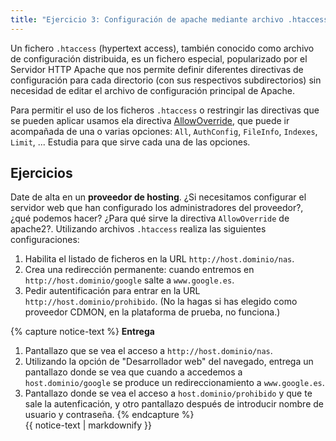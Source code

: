 ```yaml
---
title: "Ejercicio 3: Configuración de apache mediante archivo .htaccess"
---
```


Un fichero ``.htaccess`` (hypertext access), también conocido como archivo de configuración distribuida, es un fichero especial, popularizado por el Servidor HTTP Apache que nos permite definir diferentes directivas de configuración para cada directorio (con sus respectivos subdirectorios) sin necesidad de editar el archivo de configuración principal de Apache.

Para permitir el uso de los ficheros `.htaccess` o restringir las directivas que se pueden aplicar usamos ela directiva [AllowOverride](http://httpd.apache.org/docs/2.4/mod/core.html#allowoverride>), que puede ir acompañada de una o varias opciones: ``All``, ``AuthConfig``, ``FileInfo``, ``Indexes``, ``Limit``, ... Estudia para que sirve cada una de las opciones.


## Ejercicios

Date de alta en un **proveedor de hosting**. ¿Si necesitamos configurar el servidor web que han configurado los administradores del proveedor?, ¿qué podemos hacer? ¿Para qué sirve la directiva ``AllowOverride`` de apache2?. Utilizando archivos `.htaccess` realiza las siguientes configuraciones:

1. Habilita el listado de ficheros en la URL  ``http://host.dominio/nas``.
2. Crea una redirección permanente: cuando entremos en ``http://host.dominio/google`` salte a ``www.google.es``.
3. Pedir autentificación para entrar en la URL ``http://host.dominio/prohibido``. (No la hagas si has elegido como proveedor CDMON, en la plataforma de prueba, no funciona.)

{% capture notice-text %}
**Entrega**

1. Pantallazo que se vea el acceso a `http://host.dominio/nas`.
2. Utilizando la opción de "Desarrollador web" del navegado, entrega un pantallazo donde se vea que cuando a accedemos a `host.dominio/google` se produce un redireccionamiento a `www.google.es`.
3. Pantallazo donde se vea el acceso a `host.dominio/prohibido` y que te sale la autenficación, y otro pantallazo después de introducir nombre de usuario y contraseña.
{% endcapture %}<div class="notice--info">{{ notice-text | markdownify }}</div>
